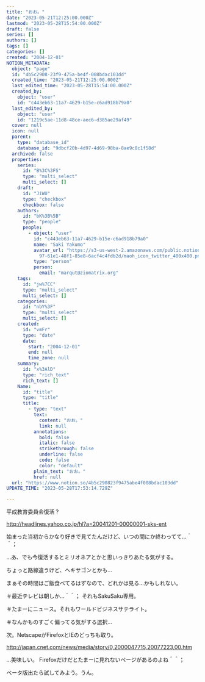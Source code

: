 ```yaml
---
title: "おお。"
date: "2023-05-21T12:25:00.000Z"
lastmod: "2023-05-28T15:54:00.000Z"
draft: false
series: []
authors: []
tags: []
categories: []
created: "2004-12-01"
NOTION_METADATA:
  object: "page"
  id: "4b5c2908-23f9-475a-be4f-008bdac103dd"
  created_time: "2023-05-21T12:25:00.000Z"
  last_edited_time: "2023-05-28T15:54:00.000Z"
  created_by:
    object: "user"
    id: "c443eb63-11a7-4629-b15e-c6ad918b79a0"
  last_edited_by:
    object: "user"
    id: "1219c5ae-11d8-48ce-aec6-d385ae29af49"
  cover: null
  icon: null
  parent:
    type: "database_id"
    database_id: "9dbcf20b-4d97-4d69-98ba-8ae9c8c1f58d"
  archived: false
  properties:
    series:
      id: "B%3C%3FS"
      type: "multi_select"
      multi_select: []
    draft:
      id: "JiWU"
      type: "checkbox"
      checkbox: false
    authors:
      id: "bK%3B%5B"
      type: "people"
      people:
        - object: "user"
          id: "c443eb63-11a7-4629-b15e-c6ad918b79a0"
          name: "Saki Yakumo"
          avatar_url: "https://s3-us-west-2.amazonaws.com/public.notion-static.com/3ad1c4\
            97-61e1-48f1-85e8-6acf4c4fdb2d/maoh_icon_twitter_400x400.png"
          type: "person"
          person:
            email: "marqut@ziomatrix.org"
    tags:
      id: "jw%7CC"
      type: "multi_select"
      multi_select: []
    categories:
      id: "nbY%3F"
      type: "multi_select"
      multi_select: []
    created:
      id: "vmFr"
      type: "date"
      date:
        start: "2004-12-01"
        end: null
        time_zone: null
    summary:
      id: "x%3AlD"
      type: "rich_text"
      rich_text: []
    Name:
      id: "title"
      type: "title"
      title:
        - type: "text"
          text:
            content: "おお。"
            link: null
          annotations:
            bold: false
            italic: false
            strikethrough: false
            underline: false
            code: false
            color: "default"
          plain_text: "おお。"
          href: null
  url: "https://www.notion.so/4b5c290823f9475abe4f008bdac103dd"
UPDATE_TIME: "2023-05-28T17:53:14.729Z"

---
```

<link rel="stylesheet" href="https://cdn.jsdelivr.net/npm/katex@0.16.2/dist/katex.min.css" integrity="sha384-bYdxxUwYipFNohQlHt0bjN/LCpueqWz13HufFEV1SUatKs1cm4L6fFgCi1jT643X" crossorigin="anonymous">


平成教育委員会復活？


http://headlines.yahoo.co.jp/hl?a=20041201-00000001-sks-ent


始まった当初からかなり好きで見てたんだけど、いつの間にか終わってて…＾＾；


…あ、でも今復活するとミリオネアとかと思いっきりあたる気がする。


ちょっと路線違うけど、ヘキサゴンとかも…


まぁその時間はご飯食べてるはずなので、どれかは見る…かもしれない。


＃最近テレビは朝しか…＾＾； それもSakuSaku専用。


＃たまーにニュース。それもワールドビジネスサテライト。


＃なんかものすごく偏ってる気がする選択…


次。NetscapeがFirefoxとIEのどっちも取り。


http://japan.cnet.com/news/media/story/0,2000047715,20077223,00.htm


…美味しい。 Firefoxだけだとたまーに見れないページがあるのよね＾＾；


ベータ版出たら試してみよう。うん。

